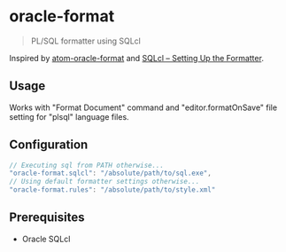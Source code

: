 # oracle-format

> PL/SQL formatter using SQLcl

Inspired by [atom-oracle-format](https://github.com/diesire/atom-oracle-format) and [SQLcl – Setting Up the Formatter](https://www.thatjeffsmith.com/archive/2017/03/sqlcl-setting-up-the-formatter/).

## Usage

Works with "Format Document" command and "editor.formatOnSave" file setting for "plsql" language files.

## Configuration

```javascript
// Executing sql from PATH otherwise...
"oracle-format.sqlcl": "/absolute/path/to/sql.exe",
// Using default formatter settings otherwise...
"oracle-format.rules": "/absolute/path/to/style.xml"
```

## Prerequisites

- Oracle SQLcl
